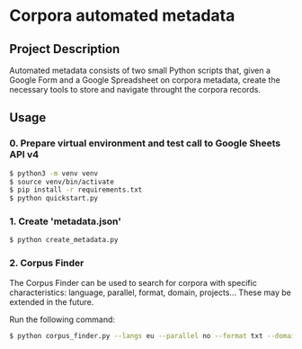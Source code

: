 # Corpora automated metadata

## Project Description

Automated metadata consists of two small Python scripts that, given a Google 
Form and a Google Spreadsheet on corpora metadata, create the necessary tools
to store and navigate throught the corpora records.

## Usage

### 0. Prepare virtual environment and test call to Google Sheets API v4

```bash
$ python3 -m venv venv
$ source venv/bin/activate
$ pip install -r requirements.txt
$ python quickstart.py
``` 

### 1. Create 'metadata.json'

```bash
$ python create_metadata.py
``` 

### 2. Corpus Finder

The Corpus Finder can be used to search for corpora with specific characteristics: language, parallel, format, domain, 
projects... These may be extended in the future.

Run the following command:

```bash
$ python corpus_finder.py --langs eu --parallel no --format txt --domain general --projects mt4all
```
